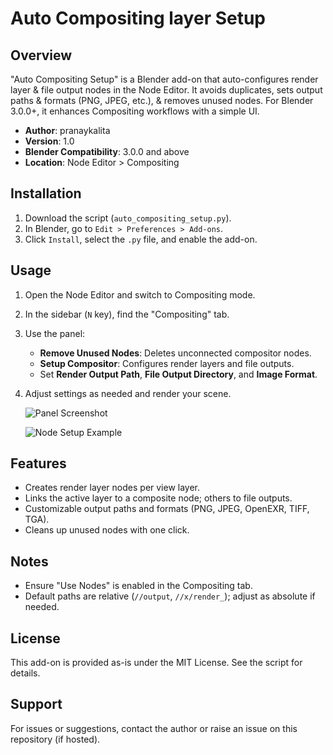 # Auto Compositing layer Setup

## Overview
"Auto Compositing Setup" is a Blender add-on that auto-configures render layer & file output nodes in the Node Editor. It avoids duplicates, sets output paths & formats (PNG, JPEG, etc.), & removes unused nodes. For Blender 3.0.0+, it enhances Compositing workflows with a simple UI.

- **Author**: pranaykalita
- **Version**: 1.0
- **Blender Compatibility**: 3.0.0 and above
- **Location**: Node Editor > Compositing

## Installation
1. Download the script (`auto_compositing_setup.py`).
2. In Blender, go to `Edit > Preferences > Add-ons`.
3. Click `Install`, select the `.py` file, and enable the add-on.

## Usage
1. Open the Node Editor and switch to Compositing mode.
2. In the sidebar (`N` key), find the "Compositing" tab.
3. Use the panel:
   - **Remove Unused Nodes**: Deletes unconnected compositor nodes.
   - **Setup Compositor**: Configures render layers and file outputs.
   - Set **Render Output Path**, **File Output Directory**, and **Image Format**.
4. Adjust settings as needed and render your scene.

   ![Panel Screenshot](images/panel.png)

   ![Node Setup Example](images/node_setup.png)

## Features
- Creates render layer nodes per view layer.
- Links the active layer to a composite node; others to file outputs.
- Customizable output paths and formats (PNG, JPEG, OpenEXR, TIFF, TGA).
- Cleans up unused nodes with one click.

## Notes
- Ensure "Use Nodes" is enabled in the Compositing tab.
- Default paths are relative (`//output`, `//x/render_`); adjust as absolute if needed.

## License
This add-on is provided as-is under the MIT License. See the script for details.

## Support
For issues or suggestions, contact the author or raise an issue on this repository (if hosted).

